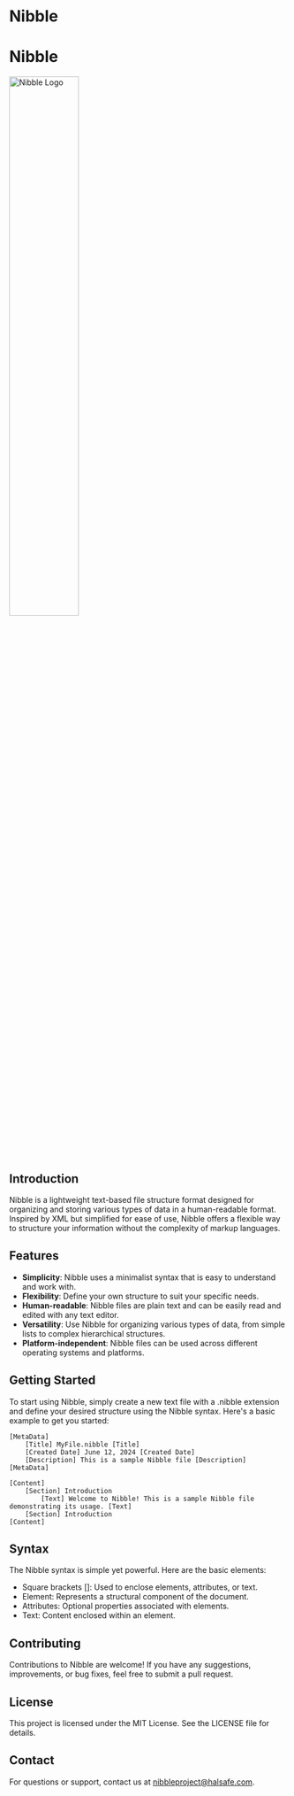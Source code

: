 # Nibble

# Nibble
<img src="https://i.imgur.com/iASoFPO.png" alt="Nibble Logo" width="50%">

## Introduction

Nibble is a lightweight text-based file structure format designed for organizing and storing various types of data in a human-readable format. Inspired by XML but simplified for ease of use, Nibble offers a flexible way to structure your information without the complexity of markup languages.

## Features

- **Simplicity**: Nibble uses a minimalist syntax that is easy to understand and work with.
- **Flexibility**: Define your own structure to suit your specific needs.
- **Human-readable**: Nibble files are plain text and can be easily read and edited with any text editor.
- **Versatility**: Use Nibble for organizing various types of data, from simple lists to complex hierarchical structures.
- **Platform-independent**: Nibble files can be used across different operating systems and platforms.

## Getting Started

To start using Nibble, simply create a new text file with a .nibble extension and define your desired structure using the Nibble syntax. Here's a basic example to get you started:

```plaintext
[MetaData]
    [Title] MyFile.nibble [Title]
    [Created Date] June 12, 2024 [Created Date]
    [Description] This is a sample Nibble file [Description]
[MetaData]

[Content]
    [Section] Introduction
        [Text] Welcome to Nibble! This is a sample Nibble file demonstrating its usage. [Text]
    [Section] Introduction
[Content]
```
## Syntax
The Nibble syntax is simple yet powerful. Here are the basic elements:

- Square brackets []: Used to enclose elements, attributes, or text.
- Element: Represents a structural component of the document.
- Attributes: Optional properties associated with elements.
- Text: Content enclosed within an element.

## Contributing
Contributions to Nibble are welcome! If you have any suggestions, improvements, or bug fixes, feel free to submit a pull request.

## License
This project is licensed under the MIT License. See the LICENSE file for details.

## Contact
For questions or support, contact us at nibbleproject@halsafe.com.
